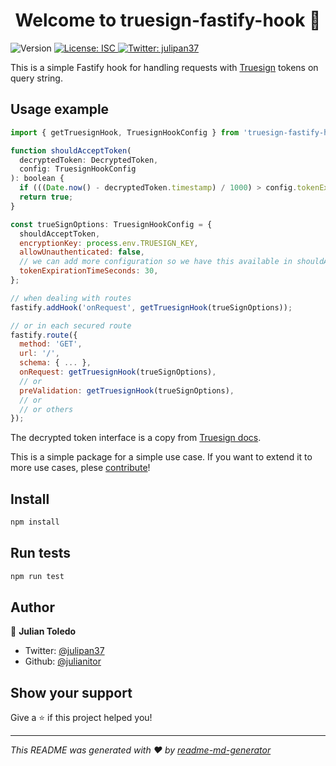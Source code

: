 <h1 align="center">Welcome to truesign-fastify-hook 👋</h1>
<p>
  <img alt="Version" src="https://img.shields.io/badge/version-1.0.0-blue.svg?cacheSeconds=2592000" />
  <a href="#" target="_blank">
    <img alt="License: ISC" src="https://img.shields.io/badge/License-ISC-yellow.svg" />
  </a>
  <a href="https://twitter.com/julipan37" target="_blank">
    <img alt="Twitter: julipan37" src="https://img.shields.io/twitter/follow/julipan37.svg?style=social" />
  </a>
</p>

This is a simple Fastify hook for handling requests with [Truesign](https://truesign.ai/) tokens on query string.

## Usage example
```js
import { getTruesignHook, TruesignHookConfig } from 'truesign-fastify-hook';

function shouldAcceptToken(
  decryptedToken: DecryptedToken, 
  config: TruesignHookConfig
): boolean {
  if (((Date.now() - decryptedToken.timestamp) / 1000) > config.tokenExpirationTimeSeconds) return false;
  return true;
}

const trueSignOptions: TruesignHookConfig = {
  shouldAcceptToken,
  encryptionKey: process.env.TRUESIGN_KEY,
  allowUnauthenticated: false,
  // we can add more configuration so we have this available in shouldAcceptToekn function
  tokenExpirationTimeSeconds: 30,
};

// when dealing with routes
fastify.addHook('onRequest', getTruesignHook(trueSignOptions));

// or in each secured route
fastify.route({
  method: 'GET',
  url: '/',
  schema: { ... },
  onRequest: getTruesignHook(trueSignOptions),
  // or
  preValidation: getTruesignHook(trueSignOptions),
  // or
  // or others
});

```

The decrypted token interface is a copy from [Truesign docs](https://my.truesign.ai/docs).

This is a simple package for a simple use case. If you want to extend it to more use cases, plese [contribute](./CONTRIBUTING.md)!

## Install

```sh
npm install
```

## Run tests

```sh
npm run test
```

## Author

👤 **Julian Toledo**

* Twitter: [@julipan37](https://twitter.com/julipan37)
* Github: [@julianitor](https://github.com/julianitor)

## Show your support

Give a ⭐️ if this project helped you!

***
_This README was generated with ❤️ by [readme-md-generator](https://github.com/kefranabg/readme-md-generator)_